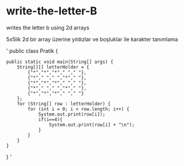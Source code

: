 # write-the-letter-B
writes the letter b using 2d arrays

5x5lik 2d bir array üzerine yıldızlar ve boşluklar ile karakter tanımlama


'
public class Pratik {

    public static void main(String[] args) {
        String[][] letterHolder = {
            {"*","*","*"," "," "},
            {"*"," "," ","*"," "},
            {"*","*","*"," "," "},
            {"*"," "," ","*"," "},
            {"*","*","*"," "," "}
        };
        for (String[] row : letterHolder) {
            for (int i = 0; i < row.length; i++) {
                System.out.print(row[i]);
                if(i==4){
                    System.out.print(row[i] + "\n");
                }
            }
        }
    }
}
'
